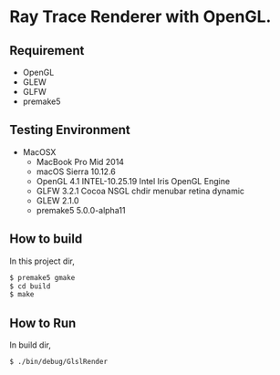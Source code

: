 # Ray Trace Renderer with OpenGL.

## Requirement

* OpenGL
* GLEW
* GLFW
* premake5

## Testing Environment

* MacOSX
  * MacBook Pro Mid 2014
  * macOS Sierra 10.12.6
  * OpenGL 4.1 INTEL-10.25.19 Intel Iris OpenGL Engine
  * GLFW 3.2.1 Cocoa NSGL chdir menubar retina dynamic
  * GLEW 2.1.0
  * premake5 5.0.0-alpha11

## How to build
In this project dir, 

```sh
$ premake5 gmake
$ cd build
$ make
```

## How to Run
In build dir,

```sh
$ ./bin/debug/GlslRender
```
